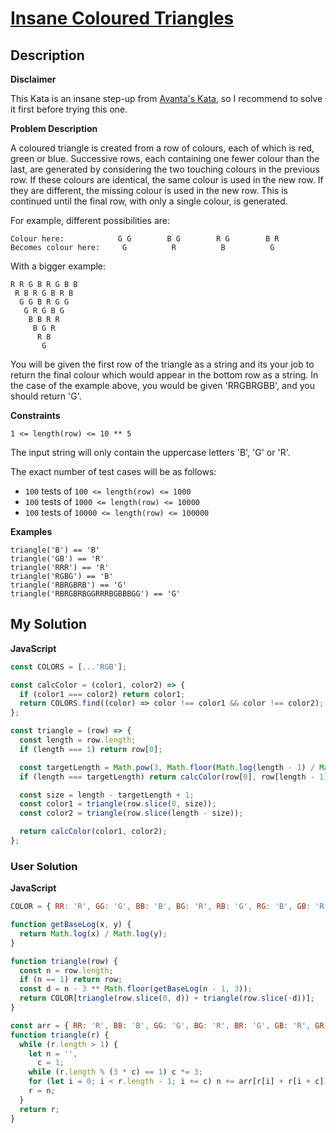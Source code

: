 # [Insane Coloured Triangles](https://www.codewars.com/kata/5a331ea7ee1aae8f24000175)

## Description

**Disclaimer**

This Kata is an insane step-up from [Avanta's Kata](https://www.codewars.com/kata/coloured-triangles), so I recommend to solve it first before trying this one.

**Problem Description**

A coloured triangle is created from a row of colours, each of which is red, green or blue. Successive rows, each containing one fewer colour than the last, are generated by considering the two touching colours in the previous row. If these colours are identical, the same colour is used in the new row. If they are different, the missing colour is used in the new row. This is continued until the final row, with only a single colour, is generated.

For example, different possibilities are:

```
Colour here:            G G        B G        R G        B R
Becomes colour here:     G          R          B          G
```

With a bigger example:

```
R R G B R G B B
 R B R G B R B
  G G B R G G
   G R G B G
    B B R R
     B G R
      R B
       G
```

You will be given the first row of the triangle as a string and its your job to return the final colour which would appear in the bottom row as a string. In the case of the example above, you would be given 'RRGBRGBB', and you should return 'G'.

**Constraints**

`1 <= length(row) <= 10 ** 5`

The input string will only contain the uppercase letters 'B', 'G' or 'R'.

The exact number of test cases will be as follows:

- `100` tests of `100 <= length(row) <= 1000`
- `100` tests of `1000 <= length(row) <= 10000`
- `100` tests of `10000 <= length(row) <= 100000`

**Examples**

```
triangle('B') == 'B'
triangle('GB') == 'R'
triangle('RRR') == 'R'
triangle('RGBG') == 'B'
triangle('RBRGBRB') == 'G'
triangle('RBRGBRBGGRRRBGBBBGG') == 'G'
```

## My Solution

**JavaScript**

```js
const COLORS = [...'RGB'];

const calcColor = (color1, color2) => {
  if (color1 === color2) return color1;
  return COLORS.find((color) => color !== color1 && color !== color2);
};

const triangle = (row) => {
  const length = row.length;
  if (length === 1) return row[0];

  const targetLength = Math.pow(3, Math.floor(Math.log(length - 1) / Math.log(3))) + 1;
  if (length === targetLength) return calcColor(row[0], row[length - 1]);

  const size = length - targetLength + 1;
  const color1 = triangle(row.slice(0, size));
  const color2 = triangle(row.slice(length - size));

  return calcColor(color1, color2);
};
```

### User Solution

**JavaScript**

```js
COLOR = { RR: 'R', GG: 'G', BB: 'B', BG: 'R', RB: 'G', RG: 'B', GB: 'R', BR: 'G', GR: 'B' };

function getBaseLog(x, y) {
  return Math.log(x) / Math.log(y);
}

function triangle(row) {
  const n = row.length;
  if (n == 1) return row;
  const d = n - 3 ** Math.floor(getBaseLog(n - 1, 3));
  return COLOR[triangle(row.slice(0, d)) + triangle(row.slice(-d))];
}
```

```js
const arr = { RR: 'R', BB: 'B', GG: 'G', BG: 'R', BR: 'G', GB: 'R', GR: 'B', RB: 'G', RG: 'B' };
function triangle(r) {
  while (r.length > 1) {
    let n = '',
      c = 1;
    while (r.length % (3 * c) == 1) c *= 3;
    for (let i = 0; i < r.length - 1; i += c) n += arr[r[i] + r[i + c]];
    r = n;
  }
  return r;
}
```
